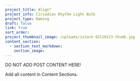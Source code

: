 ```yaml
---
project_title: Align™
project_info: Circadian Rhythm Light Bulb
project_type: Naming
draft: false
link: true
sort_order:
project_thumbnail_image: /uploads/istock-92120123-thumb.jpg
content_section:
  - section_text_markdown:
    section_image:
---
```



DO NOT ADD POST CONTENT HERE!

Add all content in Content Sections.